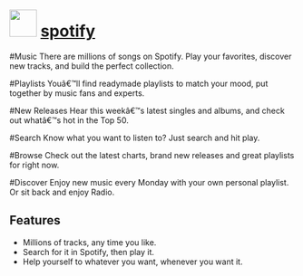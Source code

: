 ﻿# <img src="https://cdn.rawgit.com/chocolatey/chocolatey-coreteampackages/4ad26e5a5ab2b5280e4d57e5b14fcc9d4c6a22c5/icons/spotify.png" width="48" height="48"/> [spotify](https://chocolatey.org/packages/spotify)


#Music
There are millions of songs on Spotify. Play your favorites, discover new tracks, and build the perfect collection.

#Playlists
Youâ€™ll find readymade playlists to match your mood, put together by music fans and experts.

#New Releases
Hear this weekâ€™s latest singles and albums, and check out whatâ€™s hot in the Top 50.

#Search
Know what you want to listen to? Just search and hit play.

#Browse
Check out the latest charts, brand new releases and great playlists for right now.

#Discover
Enjoy new music every Monday with your own personal playlist. Or sit back and enjoy Radio.

## Features
- Millions of tracks, any time you like.
- Search for it in Spotify, then play it.
- Help yourself to whatever you want, whenever you want it.

